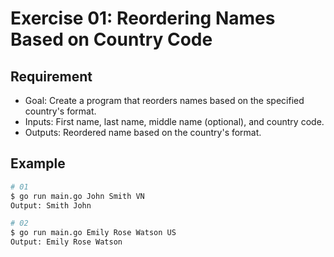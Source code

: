# Exercise 01: Reordering Names Based on Country Code

## Requirement
- Goal: Create a program that reorders names based on the specified country's format.
- Inputs: First name, last name, middle name (optional), and country code.
- Outputs: Reordered name based on the country's format.

## Example
```bash
# 01
$ go run main.go John Smith VN
Output: Smith John
```

```bash
# 02
$ go run main.go Emily Rose Watson US
Output: Emily Rose Watson
```